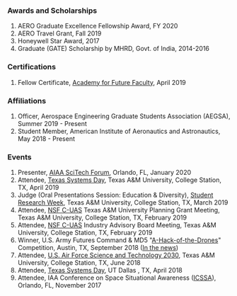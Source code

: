 ### Awards and Scholarships
1. AERO Graduate Excellence Fellowship Award, FY 2020  
1. AERO Travel Grant, Fall 2019  
1. Honeywell Star Award, 2017  
1. Graduate (GATE) Scholarship by MHRD, Govt. of India, 2014-2016  

### Certifications
1. Fellow Certificate, [Academy for Future Faculty](https://cte.tamu.edu/Graduate-Student-Support/AFF), April 2019  

### Affiliations
1. Officer, Aerospace Engineering Graduate Students Association (AEGSA), Summer 2019 - Present  
1. Student Member, American Institute of Aeronautics and Astronautics, May 2018 - Present  

### Events
1. Presenter, [AIAA SciTech Forum](https://arc.aiaa.org/doi/book/10.2514/MSCITECH20), Orlando, FL, January 2020
1. Attendee, [Texas Systems Day](http://scr.tamu.edu/?page_id=718), Texas A&M University, College Station, TX, April 2019
1. Judge (Oral Presentations Session: Education & Diversity), [Student Research Week](https://srw.tamu.edu/), Texas A&M University, College Station, TX, March 2019
1. Attendee, [NSF C-UAS](https://c-uas.org) Texas A&M University Planning Grant Meeting, Texas A&M University, College Station, TX, February 2019
1. Attendee, [NSF C-UAS](https://c-uas.org) Industry Advisory Board Meeting, Texas A&M University, College Station, TX, February 2019
1. Winner, U.S. Army Futures Command & MD5 "[A-Hack-of-the-Drones](https://engineering.tamu.edu/news/2018/11/a-team-wins-md5-a-hack-of-the-drones-2018.html)" Competition, Austin, TX, September 2018 ([In the news](https://www.kxan.com/news/local/austin/department-of-defense-army-futures-invest-in-austin-hackathon-ideas/1488776718))
1. Attendee, [U.S. Air Force Science and Technology 2030](https://tees.tamu.edu/news/2018/06/29/us-air-force-secretary-visits-texas-am-to-accelerate-scientific-research-and-innovation/), Texas A&M University, College Station, TX, June 2018
1. Attendee, [Texas Systems Day](https://engineering.utdallas.edu/engage/events/2018-texas-systems-day/), UT Dallas , TX, April 2018
1. Attendee, IAA Conference on Space Situational Awareness ([ICSSA](http://reg.conferences.dce.ufl.edu/docs/ICSSA/ICSSA2017Stats.pdf)), Orlando, FL, November 2017
